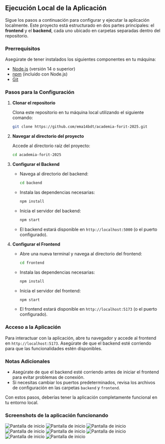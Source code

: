 ## Ejecución Local de la Aplicación

Sigue los pasos a continuación para configurar y ejecutar la aplicación localmente. Este proyecto está estructurado en dos partes principales: el **frontend** y el **backend**, cada uno ubicado en carpetas separadas dentro del repositorio.

### Prerrequisitos

Asegúrate de tener instalados los siguientes componentes en tu máquina:

- [Node.js](https://nodejs.org/) (versión 14 o superior)
- [npm](https://www.npmjs.com/) (incluido con Node.js)
- [Git](https://git-scm.com/)

### Pasos para la Configuración

1. **Clonar el repositorio**

    Clona este repositorio en tu máquina local utilizando el siguiente comando:

    ```bash
    git clone https://github.com/ema14bdt/academia-forit-2025.git
    ```

2. **Navegar al directorio del proyecto**

    Accede al directorio raíz del proyecto:

    ```bash
    cd academia-forit-2025
    ```

3. **Configurar el Backend**

    - Navega al directorio del backend:
      ```bash
      cd backend
      ```
    - Instala las dependencias necesarias:
      ```bash
      npm install
      ```
    - Inicia el servidor del backend:
      ```bash
      npm start
      ```
    - El backend estará disponible en `http://localhost:5000` (o el puerto configurado).

4. **Configurar el Frontend**

    - Abre una nueva terminal y navega al directorio del frontend:
      ```bash
      cd frontend
      ```
    - Instala las dependencias necesarias:
      ```bash
      npm install
      ```
    - Inicia el servidor del frontend:
      ```bash
      npm start
      ```
    - El frontend estará disponible en `http://localhost:5173` (o el puerto configurado).

### Acceso a la Aplicación

Para interactuar con la aplicación, abre tu navegador y accede al frontend en `http://localhost:5173`. Asegúrate de que el backend esté corriendo para que las funcionalidades estén disponibles.

### Notas Adicionales

- Asegúrate de que el backend esté corriendo antes de iniciar el frontend para evitar problemas de conexión.
- Si necesitas cambiar los puertos predeterminados, revisa los archivos de configuración en las carpetas `backend` y `frontend`.

Con estos pasos, deberías tener la aplicación completamente funcional en tu entorno local.

### Screenshots de la aplicación funcionando

![Pantalla de inicio](./screen1.png)
![Pantalla de inicio](./screen2.png)
![Pantalla de inicio](./screen3.png)
![Pantalla de inicio](./screen4.png)
![Pantalla de inicio](./screen5.png)
![Pantalla de inicio](./screen6.png)
![Pantalla de inicio](./screen7.png)
![Pantalla de inicio](./screen8.png)

